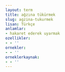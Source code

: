 ```yaml
---
layout: term
title: ağzına tükürmek
slug: agzina-tukurmek
lisan: Türkçe
anlamlar:
- hakaret ederek uyarmak
ozellikler:
- - ''
ornekler:
- - ''
orneklerkaynak:
- - ''
---
```

